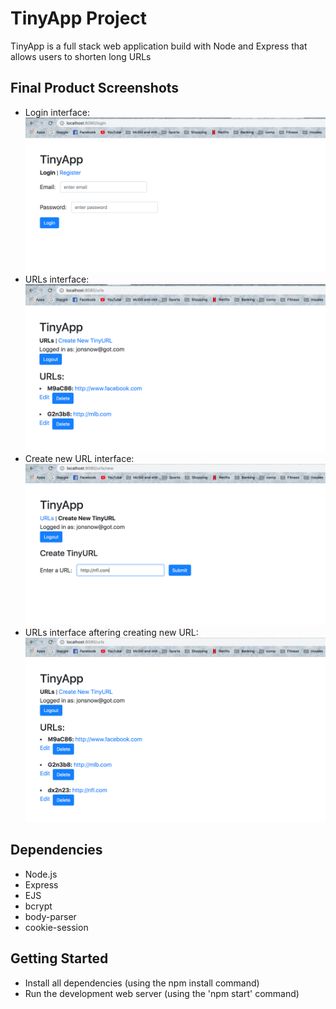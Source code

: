 # TinyApp Project
TinyApp is a full stack web application build with Node and Express that allows users to shorten long URLs

## Final Product Screenshots
- Login interface:
!["Login interface"](https://github.com/barrychenswags/tiny-app-project/blob/master/Screenshots/Screen%20Shot%202019-06-10%20at%2011.27.47%20AM.png)
- URLs interface:
!["URLs interface"](https://github.com/barrychenswags/tiny-app-project/blob/master/Screenshots/Screen%20Shot%202019-06-10%20at%201.11.17%20PM.png)
- Create new URL interface:
!["Create new URL interface"](https://github.com/barrychenswags/tiny-app-project/blob/master/Screenshots/Screen%20Shot%202019-06-10%20at%201.15.48%20PM.png)
- URLs interface aftering creating new URL:
!["URLs interface aftering creating new URL"](https://github.com/barrychenswags/tiny-app-project/blob/master/Screenshots/Screen%20Shot%202019-06-10%20at%201.16.45%20PM.png)
## Dependencies
- Node.js
- Express
- EJS
- bcrypt
- body-parser
- cookie-session

## Getting Started
- Install all dependencies (using the npm install command)
- Run the development web server (using the 'npm start' command)
